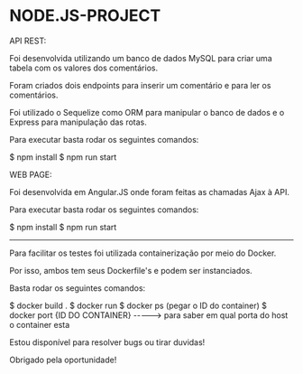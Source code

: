 # NODE.JS-PROJECT

API REST:

Foi desenvolvida utilizando um banco de dados MySQL para criar uma tabela com os valores dos comentários.

Foram criados dois endpoints para inserir um comentário e para ler os comentários.

Foi utilizado o Sequelize como ORM para manipular o banco de dados e o Express para manipulação das rotas.

Para executar basta rodar os seguintes comandos:

$ npm install
$ npm run start

WEB PAGE:

Foi desenvolvida em Angular.JS onde foram feitas as chamadas Ajax à API.

Para executar basta rodar os seguintes comandos:

$ npm install
$ npm run start

----------------------------------------------------------------------------------------------------------

Para facilitar os testes foi utilizada containerização por meio do Docker.

Por isso, ambos tem seus Dockerfile's e podem ser instanciados.

Basta rodar os seguintes comandos:

$ docker build .
$ docker run
$ docker ps (pegar o ID do container)
$ docker port {ID DO CONTAINER} -----> para saber em qual porta do host o container esta

Estou disponível para resolver bugs ou tirar duvidas!

Obrigado pela oportunidade!